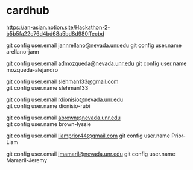# cardhub
https://an-asian.notion.site/Hackathon-2-b5b5fa22c76d4bd68a5bd8d980ffecbd


git config user.email jannrellano@nevada.unr.edu 
git config user.name arellano-jann

git config user.email admozqueda@nevada.unr.edu 
git config user.name mozqueda-alejandro

git config user.email slehman133@gmail.com  
git config user.name slehman133

git config user.email rdionisio@nevada.unr.edu  
git config user.name dionisio-rubi

git config user.email abrown@nevada.unr.edu  
git config user.name brown-lyssie

git config user.email liamprior44@gmail.com
git config user.name Prior-Liam

git config user.email jmamaril@nevada.unr.edu
git config user.name Mamaril-Jeremy